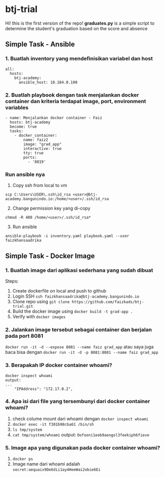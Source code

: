 # btj-trial

Hi! this is the first version of the repo! **graduates.py** is a simple script to determine the student's graduation based on the score and absence

## Simple Task - Ansible

### 1. Buatlah inventory yang mendefinisikan variabel dan host
```
all:
  hosts:
    btj-academy:
      ansible_host: 10.184.0.100
```
### 2. Buatlah playbook dengan task menjalankan docker container dan kriteria terdapat image, port, environment variables
```
- name: Menjalankan docker container - Faiz
  hosts: btj-academy
  become: true
  tasks:
    - docker_container:
        name: faiz2
        image: "grad_app"
        interactive: true
        tty: true
        ports:
          - '8019'
```

### Run ansible nya
1. Copy ssh from local to vm
```
scp C:\Users\USER\.ssh\id_rsa <user>@btj-academy.bangunindo.io:/home/<user>/.ssh/id_rsa
```
2. Change permission key yang di-copy
```
chmod -R 400 /home/<user>/.ssh/id_rsa*
```
3. Run ansible
```
ansible-playbook -i inventory.yaml playbook.yaml --user faizkhansaadrika
```

## Simple Task - Docker Image

### 1. Buatlah image dari aplikasi sederhana yang sudah dibuat
Steps:
1. Create dockerfile on local and push to github
2. Login SSH `ssh faizkhansaadrika@btj-academy.bangunindo.io`
3. Clone repo using `git clone https://github.com/faizkads/btj-trial.git`
4. Build the docker image using `docker build -t grad-app .`
5. Verify with `docker images`

### 2. Jalankan image tersebut sebagai container dan berjalan pada port 8081
`docker run -it -d --expose 8081 --name faiz grad_app`
atau saya juga baca bisa dengan
`docker run -it -d -p 8081:8081 --name faiz grad_app`
### 3. Berapakah IP docker container whoami?
```
docker inspect whoami
output:
...
	"IPAddress": "172.17.0.2",
```
### 4. Apa isi dari file yang tersembunyi dari docker container whoami?
1. check colume mount dari whoami dengan `docker inspect whoami`
2. `docker exec -it f301b98cba61 /bin/sh`
3. `ls tmp/system`
4. `cat tmp/system/whoami`
output:
`Oofooni1eeb9aengol3feekiph6fieve`

### 5. Image apa yang digunakan pada docker container whoami?
1. `docker ps`
2.  Image name dari whoami adalah `secret:aequaix9De6dii1ay4HeeWai2obie6Ei`
